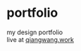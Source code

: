 # portfolio
my design portfolio
<br>
live at <a href="https://qiangwang.work/" target="blank">qiangwang.work</a>
